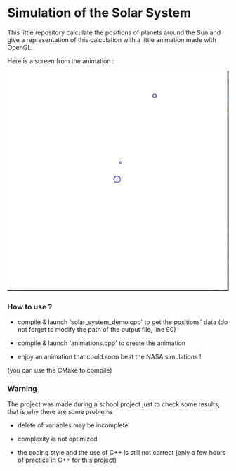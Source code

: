 # Simulation of the Solar System

This little repository calculate the positions of planets around the Sun and give a representation of this calculation with a little animation made with OpenGL.

Here is a screen from the animation :

![alt text](./images/screen_from_animation.png)

### How to use ?

- compile & launch 'solar_system_demo.cpp' to get the positions' data (do not forget to modify the path of the output file, line 90) 

- compile & launch 'animations.cpp' to create the animation

- enjoy an animation that could soon beat the NASA simulations !

(you can use the CMake to compile)

### Warning

The project was made during a school project just to check some results, that is why there are some problems

 - delete of variables may be incomplete

 - complexity is not optimized

 - the coding style and the use of C++ is still not correct (only a few hours of practice in C++ for this project)
 